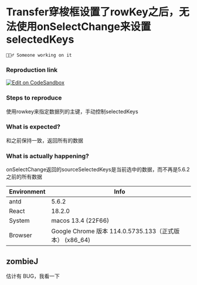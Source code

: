 # Transfer穿梭框设置了rowKey之后，无法使用onSelectChange来设置selectedKeys

`👷🏻‍♂️ Someone working on it`

### Reproduction link

[![Edit on CodeSandbox](https://codesandbox.io/static/img/play-codesandbox.svg)](https://codesandbox.io/s/fen-ye-antd-5-6-2-forked-83cs3n)

### Steps to reproduce

使用rowkey来指定数据列的主键，手动控制selectedKeys

### What is expected?

和之前保持一致，返回所有的数据

### What is actually happening?

onSelectChange返回的sourceSelectedKeys是当前选中的数据，而不再是5.6.2之前的所有数据

| Environment | Info                                                   |
| ----------- | ------------------------------------------------------ |
| antd        | 5.6.2                                                  |
| React       | 18.2.0                                                 |
| System      | macos 13.4 (22F66)                                     |
| Browser     | Google Chrome 版本 114.0.5735.133（正式版本） (x86_64) |

<!-- generated by ant-design-issue-helper. DO NOT REMOVE -->

## zombieJ

估计有 BUG，我看一下
